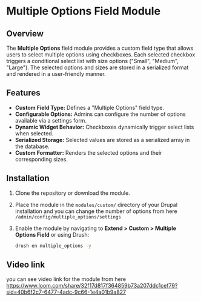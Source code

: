 # Multiple Options Field Module

## Overview

The **Multiple Options** field module provides a custom field type that allows users to select multiple options using checkboxes. Each selected checkbox triggers a conditional select list with size options ("Small", "Medium", "Large"). The selected options and sizes are stored in a serialized format and rendered in a user-friendly manner.

## Features

- **Custom Field Type:** Defines a "Multiple Options" field type.
- **Configurable Options:** Admins can configure the number of options available via a settings form.
- **Dynamic Widget Behavior:** Checkboxes dynamically trigger select lists when selected.
- **Serialized Storage:** Selected values are stored as a serialized array in the database.
- **Custom Formatter:** Renders the selected options and their corresponding sizes.

## Installation

1. Clone the repository or download the module.
2. Place the module in the `modules/custom/` directory of your Drupal installation and you can change the number of options from here `/admin/config/multiple_options/settings`
3. Enable the module by navigating to **Extend > Custom > Multiple Options Field** or using Drush:

   ```bash
   drush en multiple_options -y


## Video link
you can see video link for the module from here https://www.loom.com/share/32f17d817f364859b73a207ddc1cef79?sid=40b6f2c7-6477-4adc-9c66-1e4a01b9a827
